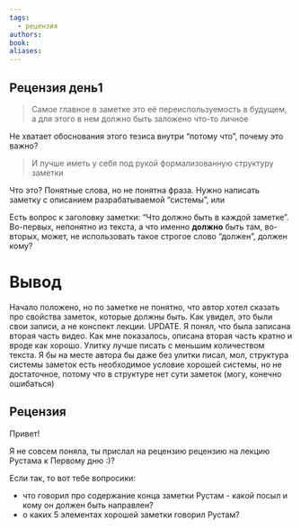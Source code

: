 ```yaml
---
tags:
  - рецензия
authors: 
book: 
aliases:
---
```

## Рецензия день1

>Самое главное в заметке это её переиспользуемость в будущем, а для этого в нем должно быть заложено что-то личное

Не хватает обоснования этого тезиса внутри “потому что”, почему это важно?

>И лучше иметь у себя под рукой формализованную структуру заметки

Что это? Понятные слова, но не понятна фраза. Нужно написать заметку с описанием разрабатываемой “системы”, или  

Есть вопрос к заголовку заметки: “Что должно быть в каждой заметке”. Во-первых, непонятно из текста, а что именно __должно__ быть там, во-вторых, может, не использовать такое строгое слово “должен”, должен кому?

# Вывод

Начало положено, но по заметке не понятно, что автор хотел сказать про свойства заметок, которые должны быть. 
Как увидел, это были свои записи, а не конспект лекции.
UPDATE. Я понял, что была записана вторая часть видео. Как мне показалось, описана вторая часть кратно и вроде как хорошо. Улитку лучше писать с меньшим количеством текста. Я бы на месте автора бы даже без улитки писал, мол, структура системы заметок есть необходимое условие хорошей системы, но не достаточное, потому что в структуре нет сути заметок (могу, конечно ошибаться)
## Рецензия
Привет!

Я не совсем поняла, ты прислал на рецензию рецензию на лекцию Рустама к Первому дню :)?

Если так, то вот тебе вопросики:
- что говорил про содержание конца заметки Рустам - какой посыл и кому он должен быть направлен?
- о каких 5 элементах хорошей заметки говорил Рустам?




